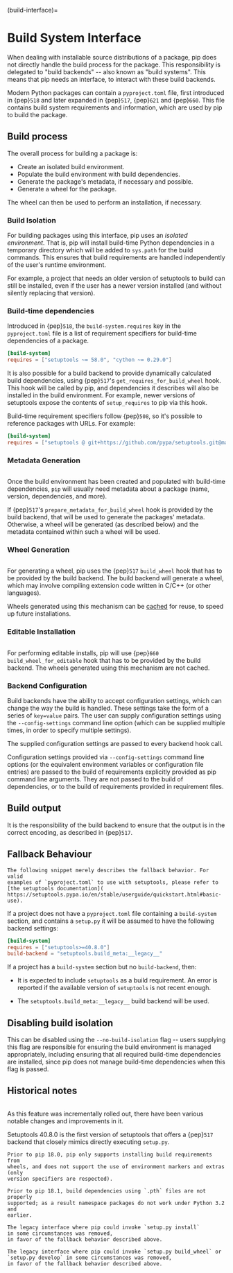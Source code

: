 (build-interface)=

# Build System Interface

When dealing with installable source distributions of a package, pip does not
directly handle the build process for the package. This responsibility is
delegated to "build backends" -- also known as "build systems". This means
that pip needs an interface, to interact with these build backends.

Modern Python packages can contain a `pyproject.toml` file, first introduced in
{pep}`518` and later expanded in {pep}`517`, {pep}`621` and {pep}`660`.
This file contains build system requirements and information, which are used by
pip to build the package.

## Build process

The overall process for building a package is:

- Create an isolated build environment.
- Populate the build environment with build dependencies.
- Generate the package's metadata, if necessary and possible.
- Generate a wheel for the package.

The wheel can then be used to perform an installation, if necessary.

### Build Isolation

For building packages using this interface, pip uses an _isolated environment_.
That is, pip will install build-time Python dependencies in a temporary
directory which will be added to `sys.path` for the build commands. This ensures
that build requirements are handled independently of the user's runtime
environment.

For example, a project that needs an older version of setuptools to build can
still be installed, even if the user has a newer version installed (and
without silently replacing that version).

### Build-time dependencies

Introduced in {pep}`518`, the `build-system.requires` key in the
`pyproject.toml` file is a list of requirement specifiers for build-time
dependencies of a package.

```toml
[build-system]
requires = ["setuptools ~= 58.0", "cython ~= 0.29.0"]
```

It is also possible for a build backend to provide dynamically calculated
build dependencies, using {pep}`517`'s `get_requires_for_build_wheel` hook. This
hook will be called by pip, and dependencies it describes will also be installed
in the build environment. For example, newer versions of setuptools expose the
contents of `setup_requires` to pip via this hook.

Build-time requirement specifiers follow {pep}`508`, so it's possible to
reference packages with URLs. For example:

```toml
[build-system]
requires = ["setuptools @ git+https://github.com/pypa/setuptools.git@main"]
```

### Metadata Generation

```{versionadded} 19.0

```

Once the build environment has been created and populated with build-time
dependencies, `pip` will usually need metadata about a package (name, version,
dependencies, and more).

If {pep}`517`'s `prepare_metadata_for_build_wheel` hook is provided by the
build backend, that will be used to generate the packages' metadata. Otherwise,
a wheel will be generated (as described below) and the metadata contained
within such a wheel will be used.

### Wheel Generation

```{versionadded} 19.0

```

For generating a wheel, pip uses the {pep}`517` `build_wheel` hook that has
to be provided by the build backend. The build backend will generate a wheel,
which may involve compiling extension code written in C/C++ (or other
languages).

Wheels generated using this mechanism can be [cached](wheel-caching) for reuse,
to speed up future installations.

### Editable Installation

```{versionadded} 21.3

```

For performing editable installs, pip will use {pep}`660`
`build_wheel_for_editable` hook that has to be provided by the build backend.
The wheels generated using this mechanism are not cached.

### Backend Configuration

Build backends have the ability to accept configuration settings, which can
change the way the build is handled. These settings take the form of a
series of `key=value` pairs. The user can supply configuration settings
using the `--config-settings` command line option (which can be supplied
multiple times, in order to specify multiple settings).

The supplied configuration settings are passed to every backend hook call.

Configuration settings provided via `--config-settings` command line options (or the
equivalent environment variables or configuration file entries) are passed to the build
of requirements explicitly provided as pip command line arguments. They are not passed
to the build of dependencies, or to the build of requirements provided in requirement
files.

## Build output

It is the responsibility of the build backend to ensure that the output is
in the correct encoding, as described in {pep}`517`.

## Fallback Behaviour

```{warning}
The following snippet merely describes the fallback behavior. For valid
examples of `pyproject.toml` to use with setuptools, please refer to
[the setuptools documentation](
https://setuptools.pypa.io/en/stable/userguide/quickstart.html#basic-use).
```

If a project does not have a `pyproject.toml` file containing a `build-system`
section, and contains a `setup.py` it will be assumed to have the following
backend settings:

```toml
[build-system]
requires = ["setuptools>=40.8.0"]
build-backend = "setuptools.build_meta:__legacy__"
```

If a project has a `build-system` section but no `build-backend`, then:

- It is expected to include `setuptools` as a build requirement. An
  error is reported if the available version of `setuptools` is not recent
  enough.

- The `setuptools.build_meta:__legacy__` build backend will be used.

## Disabling build isolation

This can be disabled using the `--no-build-isolation` flag -- users supplying
this flag are responsible for ensuring the build environment is managed
appropriately, including ensuring that all required build-time dependencies are
installed, since pip does not manage build-time dependencies when this flag is
passed.

## Historical notes

```{versionadded} 10.0

```

As this feature was incrementally rolled out, there have been various notable
changes and improvements in it.

Setuptools 40.8.0 is the first version of setuptools that offers a
{pep}`517` backend that closely mimics directly executing `setup.py`.

```{versionadded} 18.0
Prior to pip 18.0, pip only supports installing build requirements from
wheels, and does not support the use of environment markers and extras (only
version specifiers are respected).
```

```{versionadded} 18.1
Prior to pip 18.1, build dependencies using `.pth` files are not properly
supported; as a result namespace packages do not work under Python 3.2 and
earlier.
```

```{versionchanged} 23.1
The legacy interface where pip could invoke `setup.py install`
in some circumstances was removed,
in favor of the fallback behavior described above.
```

```{versionchanged} 25.3
The legacy interface where pip could invoke `setup.py build_wheel` or
`setup.py develop` in some circumstances was removed,
in favor of the fallback behavior described above.
```

